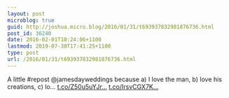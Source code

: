 ```yaml
---
layout: post
microblog: true
guid: http://joshua.micro.blog/2016/01/31/t693937832981876736.html
post_id: 36240
date: 2016-02-01T10:24:06+1100
lastmod: 2019-07-30T17:41:25+1100
type: post
url: /2016/01/31/t693937832981876736.html
---
```

A little #repost @jamesdayweddings because a) I love the man, b) love his creations, c) lo… [t.co/Z50u5uYJr...](https://t.co/Z50u5uYJrn) [t.co/IrsvCGX7K...](https://t.co/IrsvCGX7Kn)
